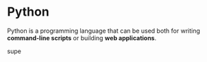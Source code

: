 # Python



Python is a programming language that can be used both for writing **command-line scripts** or building **web applications**.

supe